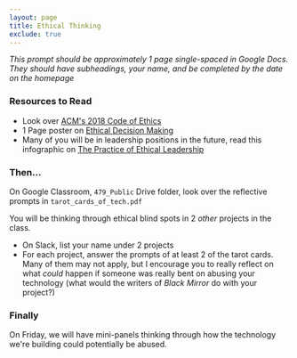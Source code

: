 ```yaml
---
layout: page
title: Ethical Thinking
exclude: true
---
```


_This prompt should be approximately 1 page single-spaced in Google Docs. They should have subheadings, your name, and be completed by the date on the homepage_

### Resources to Read
- Look over [ACM's 2018 Code of Ethics](https://www.acm.org/code-of-ethics)
- 1 Page poster on [Ethical Decision Making](https://www.scu.edu/ethics/ethics-resources/ethical-decision-making/ethical-decision-making-poster/)
- Many of you will be in leadership positions in the future, read this infographic on [The Practice of Ethical Leadership](https://www.scu.edu/media/ethics-center/ethical-decision-making/MARK_0418_EthicalLeadershipInfographic-(3).pdf)

### Then...
On Google Classroom, `479_Public` Drive folder, look over the reflective prompts in `tarot_cards_of_tech.pdf`

You will be thinking through ethical blind spots in 2 _other_ projects in the class.
- On Slack, list your name under 2 projects
- For each project, answer the prompts of at least 2 of the tarot cards. Many of them may not apply,  but I encourage you to really reflect on what _could_ happen if someone was really bent on abusing your technology (what would the writers of _Black Mirror_ do with your project?)

### Finally
On Friday, we will have mini-panels thinking through how the technology we're building could potentially be abused.

